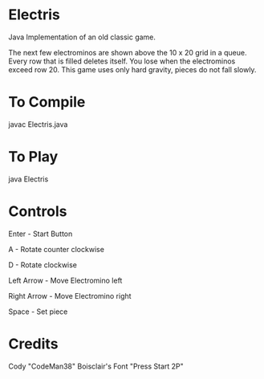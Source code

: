 # Electris
Java Implementation of an old classic game.

The next few electrominos are shown above the 10 x 20 grid in a queue. Every row that is filled deletes itself. You lose when the electrominos exceed row 20. This game uses only hard gravity, pieces do not fall slowly.

To Compile
================

javac Electris.java

To Play
================

java Electris

Controls
================

Enter - Start Button

A - Rotate counter clockwise

D - Rotate clockwise

Left Arrow - Move Electromino left

Right Arrow - Move Electromino right

Space - Set piece


Credits
================

Cody "CodeMan38" Boisclair's Font "Press Start 2P"